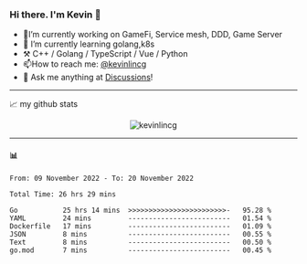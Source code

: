 ### Hi there. I'm Kevin 👋

- 🔭I’m currently working on GameFi, Service mesh, DDD, Game Server
- 🌱 I’m currently learning golang,k8s
-   :hammer_and_pick: C++ / Golang / TypeScript / Vue / Python
- 📫How to reach me: [@kevinlincg](https://twitter.com/kevinlincg) 
-   :thought_balloon: Ask me anything at [Discussions](https://github.com/kevinlincg/kevinlincg/discussions/new)!

---

📈 my github stats

<p align="center"> <img src="https://github-readme-stats-ouuan.vercel.app/api?username=kevinlincg&theme=dark&show_icons=true&count_private=true" alt="kevinlincg" />

---

#### :bar_chart: 

<!--START_SECTION:waka-->

```text
From: 09 November 2022 - To: 20 November 2022

Total Time: 26 hrs 29 mins

Go           25 hrs 14 mins  >>>>>>>>>>>>>>>>>>>>>>>>-   95.28 %
YAML         24 mins         -------------------------   01.54 %
Dockerfile   17 mins         -------------------------   01.09 %
JSON         8 mins          -------------------------   00.55 %
Text         8 mins          -------------------------   00.50 %
go.mod       7 mins          -------------------------   00.45 %
```

<!--END_SECTION:waka-->
